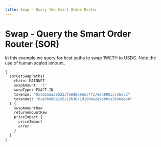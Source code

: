 ```yaml
---
title: Swap - Query the Smart Order Router
---
```


# Swap - Query the Smart Order Router (SOR)

In this example we query for best paths to swap 1WETH to USDC. Note the use of human scaled amount.

```graphql
{
  sorGetSwapPaths(
    chain: MAINNET
    swapAmount: "1"
    swapType: EXACT_IN
    tokenIn: "0xc02aaa39b223fe8d0a0e5c4f27ead9083c756cc2"
    tokenOut: "0xa0b86991c6218b36c1d19d4a2e9eb0ce3606eb48"
  ) {
    swapAmountRaw
    returnAmountRaw
    priceImpact {
      priceImpact
      error
    }
  }
}
```